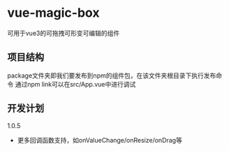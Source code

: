 # vue-magic-box
可用于vue3的可拖拽可形变可编辑的组件
## 项目结构
package文件夹即我们要发布到npm的组件包，在该文件夹根目录下执行发布命令
通过npm link可以在src/App.vue中进行调试
## 开发计划
1.0.5
- 更多回调函数支持，如onValueChange/onResize/onDrag等